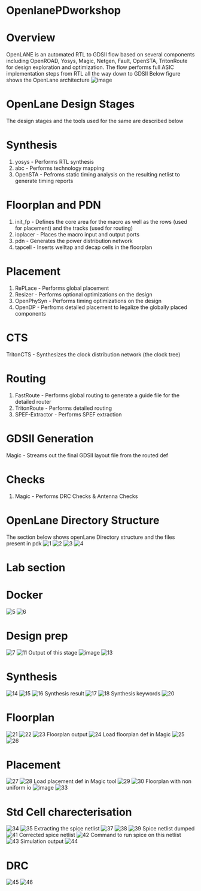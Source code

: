 # OpenlanePDworkshop
# Overview
OpenLANE is an automated RTL to GDSII flow based on several components including OpenROAD, Yosys, Magic, Netgen, Fault, OpenSTA, TritonRoute for design exploration and optimization. The flow performs full ASIC implementation steps from RTL all the way down to GDSII
Below figure shows the OpenLane architecture
![image](https://user-images.githubusercontent.com/108127167/180239988-ab6c92be-9cde-4f63-aacf-73af1b8476fe.png)
# OpenLane Design Stages
The design stages and the tools used for the same are described below

# Synthesis
1. yosys - Performs RTL synthesis
2. abc - Performs technology mapping
3. OpenSTA - Pefroms static timing analysis on the resulting netlist to generate timing reports

# Floorplan and PDN
1. init_fp - Defines the core area for the macro as well as the rows (used for placement) and the tracks (used for routing)
2. ioplacer - Places the macro input and output ports
3. pdn - Generates the power distribution network
4. tapcell - Inserts welltap and decap cells in the floorplan

# Placement
1. RePLace - Performs global placement
2. Resizer - Performs optional optimizations on the design
3. OpenPhySyn - Performs timing optimizations on the design
4. OpenDP - Perfroms detailed placement to legalize the globally placed components

# CTS
TritonCTS - Synthesizes the clock distribution network (the clock tree)

# Routing 
1. FastRoute - Performs global routing to generate a guide file for the detailed router
2. TritonRoute - Performs detailed routing
3. SPEF-Extractor - Performs SPEF extraction

# GDSII Generation
 Magic - Streams out the final GDSII layout file from the routed def

# Checks
1. Magic - Performs DRC Checks & Antenna Checks

# OpenLane Directory Structure
The section below shows openLane Directory structure and the files present in pdk
![1](https://user-images.githubusercontent.com/108127167/180273733-2b685ef2-fe35-4141-b377-6f674f46ef4f.PNG)
![2](https://user-images.githubusercontent.com/108127167/180273781-55a57c3d-644a-4a54-b71a-58832e78bd35.PNG)
![3](https://user-images.githubusercontent.com/108127167/180273819-0163fccd-1433-4b34-a062-1784c0c7a97b.PNG)
![4](https://user-images.githubusercontent.com/108127167/180273832-c2ae0a73-e80b-4dec-8227-b756766b8739.PNG)

# Lab section
# Docker
![5](https://user-images.githubusercontent.com/108127167/180274249-0d251f4e-3af2-4f5d-8427-91a892d37da0.PNG)
![6](https://user-images.githubusercontent.com/108127167/180274371-182419ca-8858-4564-b23e-e5da7d6c07ce.PNG)
# Design prep
![7](https://user-images.githubusercontent.com/108127167/180274797-b30825d8-c72f-4f83-9730-32d8a5a6a47f.PNG)
![11](https://user-images.githubusercontent.com/108127167/180274822-db54f6f3-9b89-48b6-a2f0-09eb88eafedb.PNG)
Output of this stage
![image](https://user-images.githubusercontent.com/108127167/180275074-74ba8412-5d97-4a1c-88d4-33db7c4e4230.png)
![13](https://user-images.githubusercontent.com/108127167/180275131-aa59260e-47ca-4af3-9071-6beaf7309514.PNG)
# Synthesis
![14](https://user-images.githubusercontent.com/108127167/180275290-a6b19fdf-c6aa-4d43-a4ec-d845e86d39c1.PNG)
![15](https://user-images.githubusercontent.com/108127167/180275297-5d42f159-9038-4e41-b25a-2d3ca15b7de0.PNG)
![16](https://user-images.githubusercontent.com/108127167/180275299-743f776c-777e-40fb-9273-6e2f22d4bf25.PNG)
Synthesis result
![17](https://user-images.githubusercontent.com/108127167/180275533-fffa433a-2dda-4c4e-b39e-cf2ff6a0260f.PNG)
![18](https://user-images.githubusercontent.com/108127167/180275542-bcd1bc7c-00a7-48f6-a83d-78b240ae40f1.PNG)
Synthesis keywords
![20](https://user-images.githubusercontent.com/108127167/180275765-cf64c10f-2edb-4779-a123-6425d2dbe7a0.PNG)
# Floorplan
![21](https://user-images.githubusercontent.com/108127167/180275983-bf57cfff-6e78-47cd-9ee9-17ee7a8a01e0.PNG)
![22](https://user-images.githubusercontent.com/108127167/180275989-1484e159-9225-4170-9313-61857fee44a8.PNG)
![23](https://user-images.githubusercontent.com/108127167/180276046-924b8044-580b-425f-a182-dcbb293393de.PNG)
Floorplan output
![24](https://user-images.githubusercontent.com/108127167/180276168-badd0021-fdc2-499e-979a-b1d830ed5e9e.PNG)
Load floorplan def in Magic
![25](https://user-images.githubusercontent.com/108127167/180276316-9c4cb8d1-7c26-416a-83f0-94aef472b3d1.PNG)
![26](https://user-images.githubusercontent.com/108127167/180276323-0feea90a-3c26-45ee-9f95-08155a5c9242.PNG)
# Placement
![27](https://user-images.githubusercontent.com/108127167/180276476-347cb370-3e61-44f8-a02b-5dac439e9eba.PNG)
![28](https://user-images.githubusercontent.com/108127167/180276480-8b676716-df0e-4246-af6a-8b0693b22f5e.PNG)
Load placement def in Magic tool
![29](https://user-images.githubusercontent.com/108127167/180276645-1f6aa108-90db-4716-8255-6489b4a5a192.PNG)
![30](https://user-images.githubusercontent.com/108127167/180276652-6f30a95b-37a0-4e22-9b00-0337a0bc6fd2.PNG)
Floorplan with non uniform io 
![image](https://user-images.githubusercontent.com/108127167/180277164-535c7940-0499-4a71-bd11-6fd60086cc01.png)
![33](https://user-images.githubusercontent.com/108127167/180277085-e233576b-df62-42a0-b50e-1667bfe2a58c.PNG)

# Std Cell charecterisation
![34](https://user-images.githubusercontent.com/108127167/180277674-84351586-7780-444d-a856-cd949f1c7f1f.PNG)
![35](https://user-images.githubusercontent.com/108127167/180277675-e8a4e2e4-9f51-4f08-9563-43ed80e19d4f.PNG)
Extracting the spice netlist
![37](https://user-images.githubusercontent.com/108127167/180277966-2a5bddce-fccd-4225-afc5-744e861f4b51.PNG)
![38](https://user-images.githubusercontent.com/108127167/180277969-be1b4aca-701c-47e3-b5a6-5e7ff124f480.PNG)
![39](https://user-images.githubusercontent.com/108127167/180277971-d32d596f-63c3-4ff0-ab5f-4041fdcb28c9.PNG)
Spice netlist dumped
![41](https://user-images.githubusercontent.com/108127167/180278189-efae6ab7-95c5-42d8-a143-69ead6589962.PNG)
Corrected spice netlist
![42](https://user-images.githubusercontent.com/108127167/180278255-303e5c39-c34a-4ef5-9f9f-1c03ac513f3a.PNG)
Command to run spice on this netlist
![43](https://user-images.githubusercontent.com/108127167/180278422-af80e513-04d0-48b6-ba44-761a5062e431.PNG)
Simulation output
![44](https://user-images.githubusercontent.com/108127167/180278472-706f5a82-cf4b-4309-ac08-10dfbc40596b.PNG)
# DRC


![45](https://user-images.githubusercontent.com/108127167/180279177-fe26df9d-8a17-4128-a3fb-67be61948a63.PNG)
![46](https://user-images.githubusercontent.com/108127167/180279182-08dd62bc-53fd-486d-b87d-bd156d8969f5.PNG)
